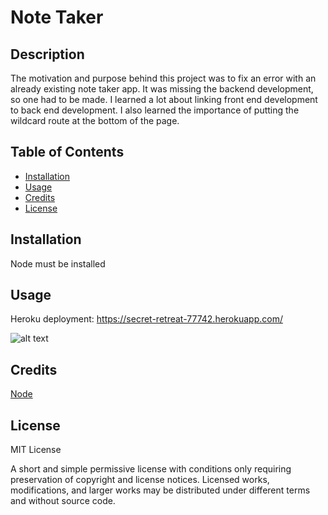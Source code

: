 # Note Taker

## Description

The motivation and purpose behind this project was to fix an error with an already existing note taker app. It was missing the backend development, so one had to be made. I learned a lot about linking front end development to back end development. I also learned the importance of putting the wildcard route at the bottom of the page.

## Table of Contents

- [Installation](#installation)
- [Usage](#usage)
- [Credits](#credits)
- [License](#license)

## Installation

Node must be installed

## Usage

Heroku deployment: https://secret-retreat-77742.herokuapp.com/

 
![alt text](assets/images/screenshot.png)


## Credits

[Node](https://nodejs.org/en/)

## License

MIT License

A short and simple permissive license with conditions only requiring preservation of copyright and license notices. Licensed works, modifications, and larger works may be distributed under different terms and without source code.